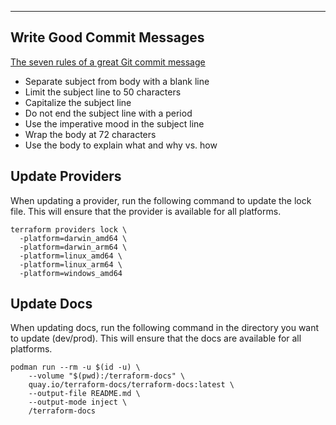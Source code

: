 ---
## Write Good Commit Messages

[The seven rules of a great Git commit message](https://cbea.ms/git-commit/)

* Separate subject from body with a blank line
* Limit the subject line to 50 characters
* Capitalize the subject line
* Do not end the subject line with a period
* Use the imperative mood in the subject line
* Wrap the body at 72 characters
* Use the body to explain what and why vs. how

## Update Providers
When updating a provider, run the following command to update the lock file. This will ensure that the provider is available for all platforms.

```Shell
terraform providers lock \
  -platform=darwin_amd64 \
  -platform=darwin_arm64 \
  -platform=linux_amd64 \
  -platform=linux_arm64 \
  -platform=windows_amd64
```

## Update Docs
When updating docs, run the following command in the directory you want to update (dev/prod). This will ensure that the docs are available for all platforms.

```Shell
podman run --rm -u $(id -u) \
    --volume "$(pwd):/terraform-docs" \
    quay.io/terraform-docs/terraform-docs:latest \
    --output-file README.md \
    --output-mode inject \
    /terraform-docs
```
